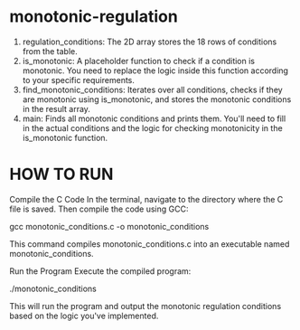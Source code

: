 # monotonic-regulation

1. regulation_conditions: The 2D array stores the 18 rows of conditions from the table.
2. is_monotonic: A placeholder function to check if a condition is monotonic. You need to replace the logic inside this function according to your specific requirements.
3. find_monotonic_conditions: Iterates over all conditions, checks if they are monotonic using is_monotonic, and stores the monotonic conditions in the result array.
4. main: Finds all monotonic conditions and prints them.
You'll need to fill in the actual conditions and the logic for checking monotonicity in the is_monotonic function.

# HOW TO RUN
Compile the C Code
In the terminal, navigate to the directory where the C file is saved. Then compile the code using GCC:

gcc monotonic_conditions.c -o monotonic_conditions

This command compiles monotonic_conditions.c into an executable named monotonic_conditions.

Run the Program
Execute the compiled program:

./monotonic_conditions

This will run the program and output the monotonic regulation conditions based on the logic you've implemented.

